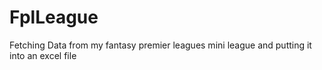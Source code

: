 # FplLeague
Fetching Data from my fantasy premier leagues mini league and putting it into an excel file
